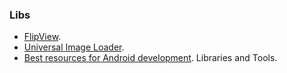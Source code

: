 ### Libs
  * [FlipView](https://github.com/emilsjolander/android-FlipView).
  * [Universal Image Loader](https://github.com/nostra13/Android-Universal-Image-Loader).
  * [Best resources for Android development](http://www.androidauthority.com/best-resources-android-development-372414/). Libraries and Tools.
